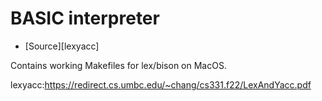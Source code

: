 # BASIC interpreter

- [Source][lexyacc]

Contains working Makefiles for lex/bison on MacOS.


lexyacc:https://redirect.cs.umbc.edu/~chang/cs331.f22/LexAndYacc.pdf
